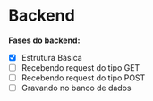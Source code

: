 # Backend

**Fases do backend:**

- [x] Estrutura Básica
- [ ] Recebendo request do tipo GET
- [ ] Recebendo request do tipo POST
- [ ] Gravando no banco de dados